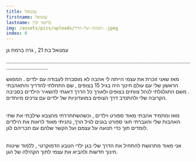 ```yaml
---
title: עמנואל
firstname: עמנואל
lastname: ברקאי קרן
img: /assets/pics/uploads/תמונה-של-הדר-.jpeg
index: 6
---
```

עמנואל בת 21 , גרה ברמת גן 

........................................................................................................................................................

 מאז שאני זוכרת את עצמי הייתה לי אהבה לא מוסברת לעבודה עם ילדים . המפגש הראשון שלי עם עולם חינוך היה בגיל 15 בצופים , שם התחלתי להדריך והתאהבתי . משם התגלגלתי לנהל צוותים בצופים ולאורך כל הדרך דאגתי להשאיר הילדים בסביבה הקרובה שלי ולהתנדב דרך הצופים במועדוניות של ילדים עם צרכים מיוחדים.  

\
מאז ומתמיד אהבתי מאוד ספורט וילדים , וכשהשתחררתי מהצבא שילבתי את שתי האהבות שלי והעברתי חוגי ספורט בגנים לגיל הרך, נהניתי מאוד לראות את הילדים לומדים תוך כדי תנועה על עצמם ועל הקשר שלהם עם חבריהם לגן. 

\
אני מאוד מתרגשת להתחיל את הדרך שלי בגן ילדי הטבע הדמוקרטי , ללמוד שיטות חינוך חדשות ולהביא את עצמי לתוך הקהילה של הגן.